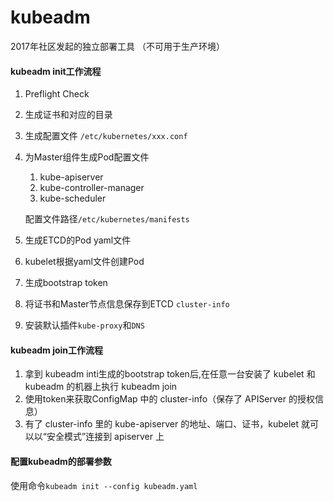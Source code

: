 # kubeadm

2017年社区发起的独立部署工具
（不可用于生产环境）

#### kubeadm init工作流程

1. Preflight Check
2. 生成证书和对应的目录
3. 生成配置文件 `/etc/kubernetes/xxx.conf`
4. 为Master组件生成Pod配置文件
   1. kube-apiserver
   2. kube-controller-manager
   3. kube-scheduler
   
    配置文件路径`/etc/kubernetes/manifests`
5. 生成ETCD的Pod yaml文件
6. kubelet根据yaml文件创建Pod
7. 生成bootstrap token
8. 将证书和Master节点信息保存到ETCD `cluster-info`
9. 安装默认插件`kube-proxy`和`DNS`

#### kubeadm join工作流程

1. 拿到 kubeadm inti生成的bootstrap token后,在任意一台安装了 kubelet 和 kubeadm 的机器上执行 kubeadm join
2. 使用token来获取ConfigMap 中的 cluster-info（保存了 APIServer 的授权信息）
3. 有了 cluster-info 里的 kube-apiserver 的地址、端口、证书，kubelet 就可以以“安全模式”连接到 apiserver 上

#### 配置kubeadm的部署参数

使用命令`kubeadm init --config kubeadm.yaml`